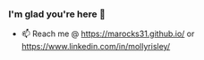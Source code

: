 ### I'm glad you're here 👋

<!--
**marocks31/marocks31** is a ✨ _special_ ✨ repository because its `README.md` (this file) appears on your GitHub profile.
-->
- 📫 Reach me @ https://marocks31.github.io/ or https://www.linkedin.com/in/mollyrisley/
